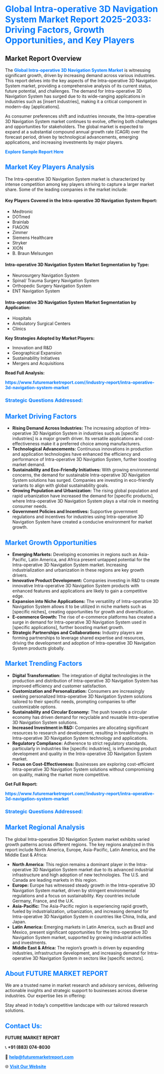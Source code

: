 <h1 style="color: #007BFF;">Global Intra-operative 3D Navigation System Market Report 2025-2033: Driving Factors, Growth Opportunities, and Key Players</h1>

<section id="overview">
<h2>Market Report Overview</h2>
<p>The <a href="https://www.futuremarketreport.com//industry-report/intra-operative-3d-navigation-system-market" style="color: #007BFF; text-decoration: none;"><strong>Global Intra-operative 3D Navigation System Market</strong></a> is witnessing significant growth, driven by increasing demand across various industries. This report delves into the key aspects of the Intra-operative 3D Navigation System market, providing a comprehensive analysis of its current status, future potential, and challenges. The demand for Intra-operative 3D Navigation System has surged due to its wide-ranging applications in industries such as [insert industries], making it a critical component in modern-day [applications].</p>
<p>As consumer preferences shift and industries innovate, the Intra-operative 3D Navigation System market continues to evolve, offering both challenges and opportunities for stakeholders. The global market is expected to expand at a substantial compound annual growth rate (CAGR) over the forecast period, driven by technological advancements, emerging applications, and increasing investments by major players.</p>
</section>

<section id="overview">
<p><a href="https://www.futuremarketreport.com//request-sample/reportId=46610" style="color: #007BFF; text-decoration: none;"><strong>Explore Sample Report Here</strong></a></p>
</section>

<section id="key-players">
<h2 style="color: #007BFF;">Market Key Players Analysis</h2>
<p>The Intra-operative 3D Navigation System market is characterized by intense competition among key players striving to capture a larger market share. Some of the leading companies in the market include:</p>
<h4>Key Players Covered in the Intra-operative 3D Navigation System Report:</h4>
<ul><li>Medtronic</li><li>DOTmed</li><li>Brainlab</li><li>FIAGON</li><li>Zimmer</li><li>Siemens Healthcare</li><li>Stryker</li><li>XION</li><li>B. Braun Melsungen</li></ul>
<h4>Intra-operative 3D Navigation System Market Segmentation by Type:</h4>
<ul><li>Neurosurgery Navigation System</li><li>Spinal/ Trauma Surgery Navigation System</li><li>Orthopedic Surgery Navigation System</li><li>ENT Navigation System</li></ul>

<h4>Intra-operative 3D Navigation System Market Segmentation by Application:</h4>
<ul><li>Hospitals</li><li>Ambulatory Surgical Centers</li><li>Clinics</li></ul>
<p><strong>Key Strategies Adopted by Market Players:</strong></p>
<ul>
<li>Innovation and R&D</li>
<li>Geographical Expansion</li>
<li>Sustainability Initiatives</li>
<li>Mergers and Acquisitions</li>
</ul>
</section>

<section>
<p><strong>Read Full Analysis: </strong></p><a href="https://www.futuremarketreport.com//industry-report/intra-operative-3d-navigation-system-market" style="color: #007BFF; text-decoration: none;"><strong>https://www.futuremarketreport.com//industry-report/intra-operative-3d-navigation-system-market</strong></a>
<h3 style="color: #007BFF;">Strategic Questions Addressed:</h3>
</section>

<section id="driving-factors">
<h2 style="color: #007BFF;">Market Driving Factors</h2>
<ul>
<li><strong>Rising Demand Across Industries:</strong> The increasing adoption of Intra-operative 3D Navigation System in industries such as [specific industries] is a major growth driver. Its versatile applications and cost-effectiveness make it a preferred choice among manufacturers.</li>
<li><strong>Technological Advancements:</strong> Continuous innovations in production and application technologies have enhanced the efficiency and performance of Intra-operative 3D Navigation System, further boosting market demand.</li>
<li><strong>Sustainability and Eco-Friendly Initiatives:</strong> With growing environmental concerns, the demand for sustainable Intra-operative 3D Navigation System solutions has surged. Companies are investing in eco-friendly variants to align with global sustainability goals.</li>
<li><strong>Growing Population and Urbanization:</strong> The rising global population and rapid urbanization have increased the demand for [specific products], where Intra-operative 3D Navigation System plays a vital role in meeting consumer needs.</li>
<li><strong>Government Policies and Incentives:</strong> Supportive government regulations and incentives for industries using Intra-operative 3D Navigation System have created a conducive environment for market growth.</li>
</ul>
</section>

<section id="growth-opportunities">
<h2 style="color: #007BFF;">Market Growth Opportunities</h2>
<ul>
<li><strong>Emerging Markets:</strong> Developing economies in regions such as Asia-Pacific, Latin America, and Africa present untapped potential for the Intra-operative 3D Navigation System market. Increasing industrialization and urbanization in these regions are key growth drivers.</li>
<li><strong>Innovative Product Development:</strong> Companies investing in R&D to create innovative Intra-operative 3D Navigation System products with enhanced features and applications are likely to gain a competitive edge.</li>
<li><strong>Expansion into Niche Applications:</strong> The versatility of Intra-operative 3D Navigation System allows it to be utilized in niche markets such as [specific niches], creating opportunities for growth and diversification.</li>
<li><strong>E-commerce Growth:</strong> The rise of e-commerce platforms has created a surge in demand for Intra-operative 3D Navigation System used in [specific applications], further boosting market growth.</li>
<li><strong>Strategic Partnerships and Collaborations:</strong> Industry players are forming partnerships to leverage shared expertise and resources, driving the development and adoption of Intra-operative 3D Navigation System products globally.</li>
</ul>
</section>

<section id="trending-factors">
<h2 style="color: #007BFF;">Market Trending Factors</h2>
<ul>
<li><strong>Digital Transformation:</strong> The integration of digital technologies in the production and distribution of Intra-operative 3D Navigation System has improved efficiency and customer satisfaction.</li>
<li><strong>Customization and Personalization:</strong> Consumers are increasingly seeking personalized Intra-operative 3D Navigation System solutions tailored to their specific needs, prompting companies to offer customizable options.</li>
<li><strong>Sustainability and Circular Economy:</strong> The push towards a circular economy has driven demand for recyclable and reusable Intra-operative 3D Navigation System solutions.</li>
<li><strong>Increased Investment in R&D:</strong> Companies are allocating significant resources to research and development, resulting in breakthroughs in Intra-operative 3D Navigation System technology and applications.</li>
<li><strong>Regulatory Compliance:</strong> Adherence to strict regulatory standards, particularly in industries like [specific industries], is influencing product development and quality in the Intra-operative 3D Navigation System market.</li>
<li><strong>Focus on Cost-Effectiveness:</strong> Businesses are exploring cost-efficient Intra-operative 3D Navigation System solutions without compromising on quality, making the market more competitive.</li>
</ul>
</section>

<section>
<p><strong>Get Full Report: </strong></p><a href="https://www.futuremarketreport.com//industry-report/intra-operative-3d-navigation-system-market" style="color: #007BFF; text-decoration: none;"><strong>https://www.futuremarketreport.com//industry-report/intra-operative-3d-navigation-system-market</strong></a>
<h3 style="color: #007BFF;">Strategic Questions Addressed:</h3>
</section>


<section id="regional-analysis">
<h2 style="color: #007BFF;">Market Regional Analysis</h2>
<p>The global Intra-operative 3D Navigation System market exhibits varied growth patterns across different regions. The key regions analyzed in this report include North America, Europe, Asia-Pacific, Latin America, and the Middle East & Africa:</p>
<ul>
<li><strong>North America:</strong> This region remains a dominant player in the Intra-operative 3D Navigation System market due to its advanced industrial infrastructure and high adoption of new technologies. The U.S. and Canada are leading markets in this region.</li>
<li><strong>Europe:</strong> Europe has witnessed steady growth in the Intra-operative 3D Navigation System market, driven by stringent environmental regulations and a focus on sustainability. Key countries include Germany, France, and the U.K.</li>
<li><strong>Asia-Pacific:</strong> The Asia-Pacific region is experiencing rapid growth, fueled by industrialization, urbanization, and increasing demand for Intra-operative 3D Navigation System in countries like China, India, and Japan.</li>
<li><strong>Latin America:</strong> Emerging markets in Latin America, such as Brazil and Mexico, present significant opportunities for the Intra-operative 3D Navigation System market, supported by growing industrial activities and investments.</li>
<li><strong>Middle East & Africa:</strong> The region’s growth is driven by expanding industries, infrastructure development, and increasing demand for Intra-operative 3D Navigation System in sectors like [specific sectors].</li>
</ul>
</section>

<footer>
<h2 style="color: #007BFF;">About FUTURE MARKET REPORT</h2>
<p>We are a trusted name in market research and advisory services, delivering actionable insights and strategic support to businesses across diverse industries. Our expertise lies in offering:</p>

<p>Stay ahead in today’s competitive landscape with our tailored research solutions.</p>

<h2 style="color: #007BFF;">Contact Us:</h2>
<p><strong>FUTURE MARKET REPORT</strong></p>
<p>📞 <strong>+91 (883) 074-8030</strong></p>
<p>📧 <strong><a href="mailto:help@futuremarketreport.com" style="color: #007BFF;">help@futuremarketreport.com</a></strong></p>
<p>🌐 <strong><a href="https://www.futuremarketreport.com/" style="color: #007BFF;">Visit Our Website</a></strong></p>
</footer>